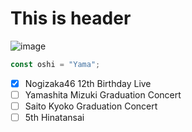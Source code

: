 # This is header
![image](https://github.com/AwanArdy/skills-communicate-using-markdown/assets/94277917/18fba4f2-67f7-4e23-a645-0d738940072c)
``` javascript
const oshi = "Yama";
```
- [x] Nogizaka46 12th Birthday Live
- [ ] Yamashita Mizuki Graduation Concert
- [ ] Saito Kyoko Graduation Concert
- [ ] 5th Hinatansai
